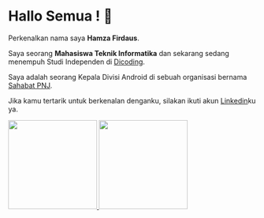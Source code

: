 # Hallo Semua ! 👋

Perkenalkan nama saya **Hamza Firdaus**.

Saya seorang **Mahasiswa Teknik Informatika** dan sekarang sedang menempuh Studi Independen di [Dicoding](https://www.dicoding.com/).

Saya adalah seorang Kepala Divisi Android di sebuah organisasi bernama [Sahabat PNJ](https://www.instagram.com/sahabat_pnj/).

Jika kamu tertarik untuk berkenalan denganku, silakan ikuti akun [Linkedin](https://www.linkedin.com/in/hamza-firdaus-439709153/)ku ya.

<p align="left">
<a href="https://github.com/hamzafrd">
  <img height="180em" src="https://github-readme-stats-eight-theta.vercel.app/api?username=hamzafrd&show_icons=true&theme=algolia&include_all_commits=true&count_private=true"/>
  <img height="180em" src="https://github-readme-stats-eight-theta.vercel.app/api/top-langs/?username=hamzafrd&layout=compact&langs_count=8&theme=algolia"/>
</a>
</p>
